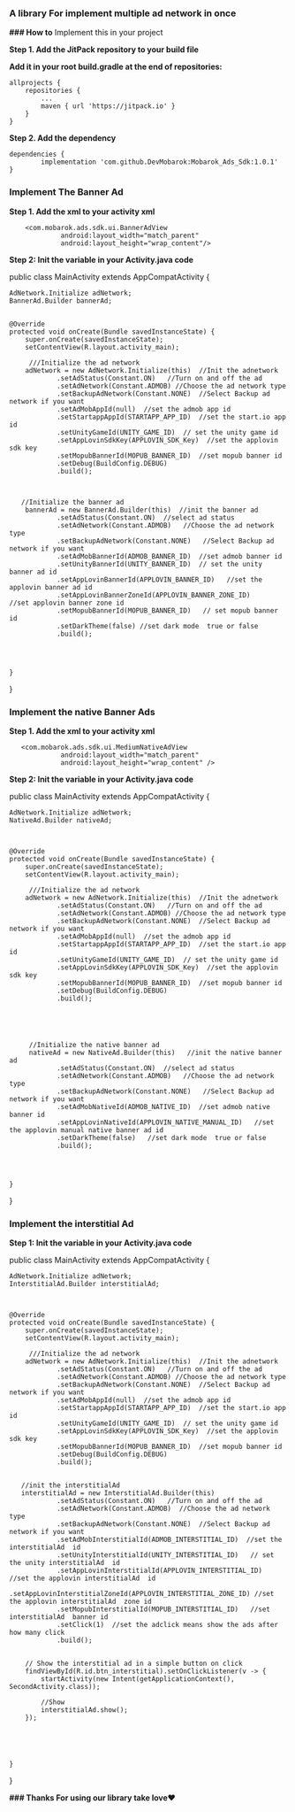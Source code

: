### **A library For implement multiple ad network in once**

**### How to**
Implement this in your project

**Step 1. Add the JitPack repository to your build file**

**Add it in your root build.gradle at the end of repositories:**

	allprojects {
		repositories {
			...
			maven { url 'https://jitpack.io' }
		}
	}

**Step 2. Add the dependency**

	dependencies {
	        implementation 'com.github.DevMobarok:Mobarok_Ads_Sdk:1.0.1'
	}



### **Implement The Banner Ad**

**Step 1. Add the xml to your activity xml**

        <com.mobarok.ads.sdk.ui.BannerAdView
                 android:layout_width="match_parent"
                 android:layout_height="wrap_content"/>


**Step 2: Init the variable in your Activity.java code**



public class MainActivity extends AppCompatActivity {

    AdNetwork.Initialize adNetwork;
    BannerAd.Builder bannerAd;


    @Override
    protected void onCreate(Bundle savedInstanceState) {
        super.onCreate(savedInstanceState);
        setContentView(R.layout.activity_main);

         ///Initialize the ad network 
        adNetwork = new AdNetwork.Initialize(this)  //Init the adnetwork
                .setAdStatus(Constant.ON)   //Turn on and off the ad
                .setAdNetwork(Constant.ADMOB) //Choose the ad network type
                .setBackupAdNetwork(Constant.NONE)  //Select Backup ad network if you want
                .setAdMobAppId(null)  //set the admob app id
                .setStartappAppId(STARTAPP_APP_ID)  //set the start.io app id
                .setUnityGameId(UNITY_GAME_ID)  // set the unity game id
                .setAppLovinSdkKey(APPLOVIN_SDK_Key)  //set the applovin sdk key
                .setMopubBannerId(MOPUB_BANNER_ID)  //set mopub banner id
                .setDebug(BuildConfig.DEBUG)  
                .build();



       //Initialize the banner ad 
        bannerAd = new BannerAd.Builder(this)  //init the banner ad
                .setAdStatus(Constant.ON)  //select ad status
                .setAdNetwork(Constant.ADMOB)   //Choose the ad network type
                .setBackupAdNetwork(Constant.NONE)   //Select Backup ad network if you want
                .setAdMobBannerId(ADMOB_BANNER_ID)  //set admob banner id
                .setUnityBannerId(UNITY_BANNER_ID)  // set the unity banner ad id
                .setAppLovinBannerId(APPLOVIN_BANNER_ID)   //set the applovin banner ad id
                .setAppLovinBannerZoneId(APPLOVIN_BANNER_ZONE_ID)     //set applovin banner zone id
                .setMopubBannerId(MOPUB_BANNER_ID)   // set mopub banner id
                .setDarkTheme(false) //set dark mode  true or false
                .build();




    }

}








### **Implement the native Banner Ads**

**Step 1. Add the xml to your activity xml**

       <com.mobarok.ads.sdk.ui.MediumNativeAdView
                 android:layout_width="match_parent"
                 android:layout_height="wrap_content" />



**Step 2: Init the variable in your Activity.java code**



public class MainActivity extends AppCompatActivity {

    AdNetwork.Initialize adNetwork;
    NativeAd.Builder nativeAd;



    @Override
    protected void onCreate(Bundle savedInstanceState) {
        super.onCreate(savedInstanceState);
        setContentView(R.layout.activity_main);

         ///Initialize the ad network 
        adNetwork = new AdNetwork.Initialize(this)  //Init the adnetwork
                .setAdStatus(Constant.ON)   //Turn on and off the ad
                .setAdNetwork(Constant.ADMOB) //Choose the ad network type
                .setBackupAdNetwork(Constant.NONE)  //Select Backup ad network if you want
                .setAdMobAppId(null)  //set the admob app id
                .setStartappAppId(STARTAPP_APP_ID)  //set the start.io app id
                .setUnityGameId(UNITY_GAME_ID)  // set the unity game id
                .setAppLovinSdkKey(APPLOVIN_SDK_Key)  //set the applovin sdk key
                .setMopubBannerId(MOPUB_BANNER_ID)  //set mopub banner id
                .setDebug(BuildConfig.DEBUG)  
                .build();





         //Initialize the native banner ad
         nativeAd = new NativeAd.Builder(this)   //init the native banner ad
                .setAdStatus(Constant.ON)  //select ad status
                .setAdNetwork(Constant.ADMOB)   //Choose the ad network type
                .setBackupAdNetwork(Constant.NONE)   //Select Backup ad network if you want
                .setAdMobNativeId(ADMOB_NATIVE_ID)  //set admob native banner id
                .setAppLovinNativeId(APPLOVIN_NATIVE_MANUAL_ID)   //set the applovin manual native banner ad id
                .setDarkTheme(false)   //set dark mode  true or false
                .build();




    }

}




### **Implement the interstitial Ad**


**Step 1: Init the variable in your Activity.java code**

public class MainActivity extends AppCompatActivity {

    AdNetwork.Initialize adNetwork;
    InterstitialAd.Builder interstitialAd;



    @Override
    protected void onCreate(Bundle savedInstanceState) {
        super.onCreate(savedInstanceState);
        setContentView(R.layout.activity_main);

         ///Initialize the ad network 
        adNetwork = new AdNetwork.Initialize(this)  //Init the adnetwork
                .setAdStatus(Constant.ON)   //Turn on and off the ad
                .setAdNetwork(Constant.ADMOB) //Choose the ad network type
                .setBackupAdNetwork(Constant.NONE)  //Select Backup ad network if you want
                .setAdMobAppId(null)  //set the admob app id
                .setStartappAppId(STARTAPP_APP_ID)  //set the start.io app id
                .setUnityGameId(UNITY_GAME_ID)  // set the unity game id
                .setAppLovinSdkKey(APPLOVIN_SDK_Key)  //set the applovin sdk key
                .setMopubBannerId(MOPUB_BANNER_ID)  //set mopub banner id
                .setDebug(BuildConfig.DEBUG)  
                .build();


       //init the interstitialAd 
       interstitialAd = new InterstitialAd.Builder(this)
                .setAdStatus(Constant.ON)   //Turn on and off the ad
                .setAdNetwork(Constant.ADMOB)  //Choose the ad network type
                .setBackupAdNetwork(Constant.NONE)  //Select Backup ad network if you want
                .setAdMobInterstitialId(ADMOB_INTERSTITIAL_ID)  //set the interstitialAd  id
                .setUnityInterstitialId(UNITY_INTERSTITIAL_ID)   // set the unity interstitialAd  id
                .setAppLovinInterstitialId(APPLOVIN_INTERSTITIAL_ID)   //set the applovin interstitialAd  id
                .setAppLovinInterstitialZoneId(APPLOVIN_INTERSTITIAL_ZONE_ID) //set the applovin interstitialAd  zone id
                .setMopubInterstitialId(MOPUB_INTERSTITIAL_ID)   //set interstitialAd  banner id
                .setClick(1)  //set the adclick means show the ads after how many click
                .build();


        // Show the interstitial ad in a simple button on click
        findViewById(R.id.btn_interstitial).setOnClickListener(v -> {
            startActivity(new Intent(getApplicationContext(), SecondActivity.class));
            
            //Show
            interstitialAd.show();
        });



   

    }

}




**### Thanks For using our library take love❤️**
